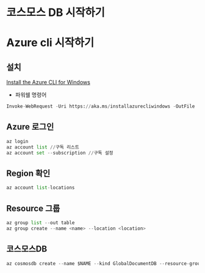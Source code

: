 # 코스모스 DB 시작하기

# Azure cli 시작하기

## 설치

[Install the Azure CLI for Windows](https://docs.microsoft.com/en-us/cli/azure/install-azure-cli-windows?view=azure-cli-latest&tabs=azure-powershell)

- 파워쉘 명령어

```python
Invoke-WebRequest -Uri https://aka.ms/installazurecliwindows -OutFile .\AzureCLI.msi; Start-Process msiexec.exe -Wait -ArgumentList '/I AzureCLI.msi /quiet'; rm .\AzureCLI.msi
```

## Azure 로그인

```python
az login
az account list //구독 리스트
az account set --subscription //구독 설정
```

## Region 확인

```python
az account list-locations
```

## Resource 그룹

```python
az group list --out table
az group create --name <name> --location <location>
```

## 코스모스DB

```python
az cosmosdb create --name $NAME --kind GlobalDocumentDB --resource-group $RESOURCE_GROUP
```